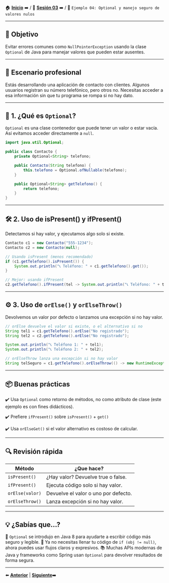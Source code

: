 🏠 [**Inicio**](../../Readme.md) ➡️ / 📖 [**Sesión 03**](../Readme.md) ➡️ / 📝 `Ejemplo 04: Optional y manejo seguro de valores nulos`

---

## 🎯 Objetivo

Evitar errores comunes como `NullPointerException` usando la clase `Optional` de Java para manejar valores que pueden estar ausentes.

---

## 📌 Escenario profesional

Estás desarrollando una aplicación de contacto con clientes. Algunos usuarios registran su número telefónico, pero otros no. Necesitas acceder a esa información sin que tu programa se rompa si no hay dato.

---

## 🧪 1. ¿Qué es `Optional`?

`Optional` es una clase contenedor que puede tener un valor o estar vacía. Así evitamos acceder directamente a `null`.

```java
import java.util.Optional;

public class Contacto {
    private Optional<String> telefono;

    public Contacto(String telefono) {
        this.telefono = Optional.ofNullable(telefono);
    }

    public Optional<String> getTelefono() {
        return telefono;
    }
}
```
---

## 🛠️ 2. Uso de isPresent() y ifPresent()

Detectamos si hay valor, y ejecutamos algo solo si existe.

```java
Contacto c1 = new Contacto("555-1234");
Contacto c2 = new Contacto(null);

// Usando isPresent (menos recomendado)
if (c1.getTelefono().isPresent()) {
    System.out.println("📞 Teléfono: " + c1.getTelefono().get());
}

// Mejor: usando ifPresent
c2.getTelefono().ifPresent(tel -> System.out.println("📞 Teléfono: " + tel));
```
---

## ⚙️ 3. Uso de `orElse()` y `orElseThrow()`

Devolvemos un valor por defecto o lanzamos una excepción si no hay valor.

```java
// orElse devuelve el valor si existe, o el alternativo si no
String tel1 = c1.getTelefono().orElse("No registrado");
String tel2 = c2.getTelefono().orElse("No registrado");

System.out.println("📞 Teléfono 1: " + tel1);
System.out.println("📞 Teléfono 2: " + tel2);

// orElseThrow lanza una excepción si no hay valor
String telSeguro = c1.getTelefono().orElseThrow(() -> new RuntimeException("⚠️ Teléfono obligatorio"));
```
---

## 📦 Buenas prácticas  

✔️ Usa `Optional` como retorno de métodos, no como atributo de clase (este ejemplo es con fines didácticos).

✔️ Prefiere `ifPresent()` sobre `isPresent()` + `get()`  

✔️ Usa `orElseGet()` si el valor alternativo es costoso de calcular.  

---

## 🔍 Revisión rápida

| Método         | ¿Que hace?                            |
|----------------|---------------------------------------|
| `isPresent()`	 | ¿Hay valor? Devuelve true o false.    |
| `ifPresent()`	 | Ejecuta código solo si hay valor.     |
| `orElse(valor)`| Devuelve el valor o uno por defecto.  |
| `orElseThrow()`| Lanza excepción si no hay valor.      |

---

## 💡 ¿Sabías que...?

🧠 `Optional` se introdujo en Java 8 para ayudarte a escribir código más seguro y legible.
🚫 Ya no necesitas llenar tu código de `if (obj != null)`, ahora puedes usar flujos claros y expresivos.
📚 Muchas APIs modernas de Java y frameworks como Spring usan `Optional` para devolver resultados de forma segura.

---

⬅️ [**Anterior**](../Ejemplo-03/Readme.md) | [**Siguiente**](../Reto-02/Readme.md)➡️

